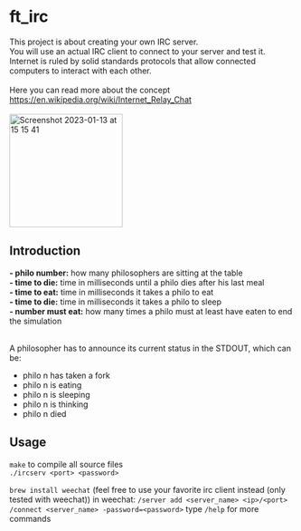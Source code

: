# ft_irc
This project is about creating your own IRC server. <br>
You will use an actual IRC client to connect to your server and test it. <br>
Internet is ruled by solid standards protocols that allow connected computers to interact
with each other. <br>
<br>
Here you can read more about the concept https://en.wikipedia.org/wiki/Internet_Relay_Chat <br>
<br>
<img width="200" alt="Screenshot 2023-01-13 at 15 15 41" src="https://user-images.githubusercontent.com/65648486/212340953-70706bbf-6571-4ffb-a366-e1e1d57c3523.png">
<br>

## Introduction

**- philo number:** how many philosophers are sitting at the table <br>
**- time to die:** time in milliseconds until a philo dies after his last meal <br>
**- time to eat:** time in milliseconds it takes a philo to eat <br>
**- time to die:** time in milliseconds it takes a philo to sleep <br>
**- number must eat:** how many times a philo must at least have eaten to end the simulation <br>
<br>

A philosopher has to announce its current status in the STDOUT, which can be: <br>
- philo n has taken a fork <br>
- philo n is eating <br>
- philo n is sleeping <br>
- philo n is thinking <br>
- philo n died <br>

## Usage

``make`` to compile all source files <br>
``./ircserv <port> <password>``

``brew install weechat`` (feel free to use your favorite irc client instead (only tested with weechat))
in weechat:
``/server add <server_name> <ip>/<port>``
``/connect <server_name> -password=<password>``
type ``/help`` for more commands
